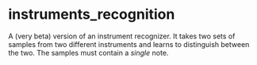 # instruments_recognition

A (very beta) version of an instrument recognizer.
It takes two sets of samples from two different instruments and learns to distinguish between the two.
The samples must contain a *single* note.
